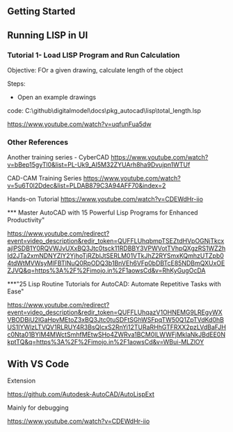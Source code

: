 

## Getting Started


## Running LISP in UI



### Tutorial 1- Load LISP Program and Run Calculation

Objective: FOr a given drawing, calculate length of the object

Steps:
- Open an example drawings


code:
C:\github\digitalmodel\docs\pkg_autocad\lisp\total_length.lsp

https://www.youtube.com/watch?v=uqfunFua5dw



### Other References

Another training series - CyberCAD
https://www.youtube.com/watch?v=bBep15gyTl0&list=PL-Uk9_AI5M32ZYUArh8ha9Dvujpn1WTUf

CAD-CAM Training Series
https://www.youtube.com/watch?v=5u6T0l2Ddec&list=PLDAB879C3A94AFF70&index=2

Hands-on Tutorial
https://www.youtube.com/watch?v=CDEWdHr-iio

*** Master AutoCAD with 15 Powerful Lisp Programs for Enhanced Productivity"

https://www.youtube.com/redirect?event=video_description&redir_token=QUFFLUhqbmpTSEZtdHVpOGNjTkcxajlPSDB1Y0RQVWJvUXxBQ3Jtc0tsck11RDBBY3VPWVotTVhpQXgzRS1WZ2hId2JTa2xmNDNYZlY2YjhoTjRZblJtSERLM01VTkJhZ2RYSmxKQmhzUTZpb04tdWtMVWsyMlFBTlNuQ0RpODQ3b1BnVEh6VFp0bDBTcE85NDBmQXUxOEZJVQ&q=https%3A%2F%2Fimojo.in%2F1aowsCd&v=RhKyGugOcDA


***"25 Lisp Routine Tutorials for AutoCAD: Automate Repetitive Tasks with Ease"

https://www.youtube.com/redirect?event=video_description&redir_token=QUFFLUhqazV1OHNEMG9LREgyWXVBODBiU2lGaHpvMEtoZ3xBQ3Jtc0tuSDFtSGhWSFpqTW50Q1ZpTVdKd0hBUS1IYWlzLTVQV1RLRUY4R3BsQlcxS2RnYi12TURaRHhGTFRXX2pzLVdBaFJHc0Nta01BYlM4MWctSmhfMEtwSHo4ZWRva1BCM0lLWWFjMklaNkJBdEE0NkptTQ&q=https%3A%2F%2Fimojo.in%2F1aowsCd&v=WBui-MLZlOY


## With VS Code

Extension

https://github.com/Autodesk-AutoCAD/AutoLispExt

Mainly for debugging

https://www.youtube.com/watch?v=CDEWdHr-iio